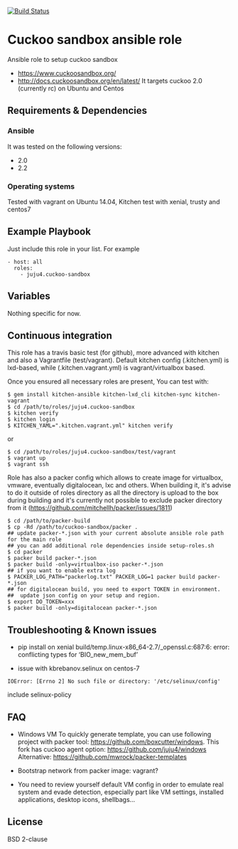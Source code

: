 [![Build Status](https://travis-ci.org/juju4/ansible-cuckoo-sandbox.svg?branch=master)](https://travis-ci.org/juju4/ansible-cuckoo-sandbox)
# Cuckoo sandbox ansible role

Ansible role to setup cuckoo sandbox
* https://www.cuckoosandbox.org/
* http://docs.cuckoosandbox.org/en/latest/
It targets cuckoo 2.0 (currently rc) on Ubuntu and Centos

## Requirements & Dependencies

### Ansible
It was tested on the following versions:
 * 2.0
 * 2.2

### Operating systems

Tested with vagrant on Ubuntu 14.04, Kitchen test with xenial, trusty and centos7

## Example Playbook

Just include this role in your list.
For example

```
- host: all
  roles:
    - juju4.cuckoo-sandbox
```

## Variables

Nothing specific for now.

## Continuous integration

This role has a travis basic test (for github), more advanced with kitchen and also a Vagrantfile (test/vagrant).
Default kitchen config (.kitchen.yml) is lxd-based, while (.kitchen.vagrant.yml) is vagrant/virtualbox based.

Once you ensured all necessary roles are present, You can test with:
```
$ gem install kitchen-ansible kitchen-lxd_cli kitchen-sync kitchen-vagrant
$ cd /path/to/roles/juju4.cuckoo-sandbox
$ kitchen verify
$ kitchen login
$ KITCHEN_YAML=".kitchen.vagrant.yml" kitchen verify
```
or
```
$ cd /path/to/roles/juju4.cuckoo-sandbox/test/vagrant
$ vagrant up
$ vagrant ssh
```

Role has also a packer config which allows to create image for virtualbox, vmware, eventually digitalocean, lxc and others.
When building it, it's advise to do it outside of roles directory as all the directory is upload to the box during building 
and it's currently not possible to exclude packer directory from it (https://github.com/mitchellh/packer/issues/1811)
```
$ cd /path/to/packer-build
$ cp -Rd /path/to/cuckoo-sandbox/packer .
## update packer-*.json with your current absolute ansible role path for the main role
## you can add additional role dependencies inside setup-roles.sh
$ cd packer
$ packer build packer-*.json
$ packer build -only=virtualbox-iso packer-*.json
## if you want to enable extra log
$ PACKER_LOG_PATH="packerlog.txt" PACKER_LOG=1 packer build packer-*.json
## for digitalocean build, you need to export TOKEN in environment.
##  update json config on your setup and region.
$ export DO_TOKEN=xxx
$ packer build -only=digitalocean packer-*.json
```

## Troubleshooting & Known issues

* pip install on xenial
build/temp.linux-x86_64-2.7/_openssl.c:687:6: error: conflicting types for ‘BIO_new_mem_buf’

* issue with kbrebanov.selinux on centos-7
```
IOError: [Errno 2] No such file or directory: '/etc/selinux/config'
```
include selinux-policy


## FAQ

* Windows VM
To quickly generate template, you can use following project with packer tool: https://github.com/boxcutter/windows.
This fork has cuckoo agent option: https://github.com/juju4/windows
Alternative: https://github.com/mwrock/packer-templates

* Bootstrap network from packer image: vagrant?

* You need to review yourself default VM config in order to emulate real system and evade detection, especially part like VM settings, installed applications, desktop icons, shellbags...


## License

BSD 2-clause

